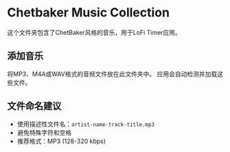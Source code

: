 # Chetbaker Music Collection

这个文件夹包含了ChetBaker风格的音乐，用于LoFi Timer应用。

## 添加音乐

将MP3、M4A或WAV格式的音频文件放在此文件夹中。
应用会自动检测并加载这些文件。

## 文件命名建议
- 使用描述性文件名：`artist-name-track-title.mp3`
- 避免特殊字符和空格
- 推荐格式：MP3 (128-320 kbps)
